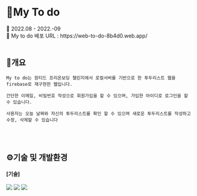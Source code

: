 <h1>💙My To do</h1>
📌 2022.08 - 2022.-09
<br>
📌 My to do 배포 URL : https://web-to-do-8b4d0.web.app/
<br>
<br>
<h2>📄개요</h2>

```
My to do는 원티드 프리온보딩 챌린지에서 로컬서버를 기반으로 한 투두리스트 웹을 firebase로 재구현한 웹입니다.

간단한 이메일, 비밀번호 작성으로 회원가입을 할 수 있으며, 가입한 아이디로 로그인을 할 수 있습니다.

사용자는 오늘 날짜와 자신의 투두리스트를 확인 할 수 있으며 새로운 투두리스트를 작성하고 수정, 삭제할 수 있습니다

```

</br>
<br>
<h2>⚙기술 및 개발환경</h2>

#### [기술]

<div align=left>
<img src="https://img.shields.io/badge/React-61DAFB?style=for-the-badge&logo=React&logoColor=black">
<img src="https://img.shields.io/badge/styled-components-%DB7893?style=for-the-badge&logo=styled-components&logoColor=black">
<img src="https://img.shields.io/badge/styled components-%23DB7893?style=for-the-badge&logo=styled-components&logoColor=white">
</div>
